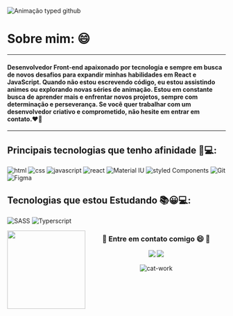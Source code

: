 <div>
 
![Animação typed github](https://user-images.githubusercontent.com/98182255/186050921-6c4ff98d-14db-4b0e-b707-8a04b59e1190.gif)

 
</div>
<div>
 
 # Sobre mim: 😄
 ____________________________________________________________________________________________________
 
#### Desenvolvedor Front-end apaixonado por tecnologia e sempre em busca de novos desafios para expandir minhas habilidades em React e JavaScript. Quando não estou escrevendo código, eu estou assistindo animes ou explorando novas séries de animação. Estou em constante busca de aprender mais e enfrentar novos projetos, sempre com determinação e perseverança. Se você quer trabalhar com um desenvolvedor criativo e comprometido, não hesite em entrar em contato.❤🚀 
 
 ____________________________________________________________________________________________________
 
</div>

<div>
 
 ## Principais tecnologias que tenho afinidade 🤩💻:
 ![html](https://img.shields.io/badge/HTML5-E34F26?style=for-the-badge&logo=html5&logoColor=white)
 ![css](https://img.shields.io/badge/CSS3-1572B6?style=for-the-badge&logo=css3&logoColor=white)
 ![javascript](https://img.shields.io/badge/JavaScript-F7DF1E?style=for-the-badge&logo=javascript&logoColor=black)
 ![react](https://img.shields.io/badge/React-20232A?style=for-the-badge&logo=react&logoColor=61DAFB)
 ![Material IU](https://img.shields.io/badge/Material--UI-0081CB?style=for-the-badge&logo=material-ui&logoColor=white)
 ![styled Components](https://img.shields.io/badge/styled--components-DB7093?style=for-the-badge&logo=styled-components&logoColor=white)
 ![Git](https://img.shields.io/badge/GIT-E44C30?style=for-the-badge&logo=git&logoColor=white)
 ![Figma](https://img.shields.io/badge/Figma-F24E1E?style=for-the-badge&logo=figma&logoColor=white)
 
 ## Tecnologias que estou Estudando 📚😀💻:
  ![SASS](https://img.shields.io/badge/Sass-CC6699?style=for-the-badge&logo=sass&logoColor=white)
  ![Typerscript](https://img.shields.io/badge/TypeScript-007ACC?style=for-the-badge&logo=typescript&logoColor=white)
 
</div>
<img align="left" height="180em" src="https://github-readme-stats-git-masterrstaa-rickstaa.vercel.app/api/top-langs/?username=Soaressluiss&layout=compact&langs_count=7&theme=tokyonight"/>
 
<div align="center"> 
  <h3>📩 Entre em contato comigo 😄 📩</h3>
  <a href = "mailto:luissoaress.dev@gmail.com"><img src="https://img.shields.io/badge/Gmail-D14836?style=for-the-badge&logo=gmail&logoColor=white" target="_blank"></a>
  <a href="https://www.linkedin.com/in/LuisSoaresDeveloper" target="_blank"><img src="https://img.shields.io/badge/-LinkedIn-%230077B5?style=for-the-badge&logo=linkedin&logoColor=white" target="_blank"></a> 
 
<!-- ![Snake animation](https://github.com/Soaressluiss/Soaressluiss/blob/output/github-contribution-grid-snake.svg)
 </div> -->
 
 <div align="center">
  
  ![cat-work](https://user-images.githubusercontent.com/98182255/185693548-9132020e-e25a-4eb6-ab89-4bb775f8e853.gif)
  
 </div>
 
 
